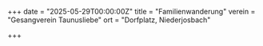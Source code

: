 +++
date = "2025-05-29T00:00:00Z"
title = "Familienwanderung"
verein = "Gesangverein Taunusliebe"
ort = "Dorfplatz, Niederjosbach"

+++
